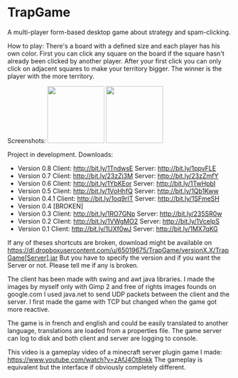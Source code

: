 # TrapGame
A multi-player form-based desktop game about strategy and spam-clicking.

How to play:
There's a board with a defined size and each player has his own color.
First you can click any square on the board if the square hasn't already
been clicked by another player. After your first click you can only click
on adjacent squares to make your territory bigger. The winner is the player
with the more territory.

Screenshots:
<img src="https://raw.githubusercontent.com/WinterGuardian/TrapGame/master/dev/screenshot1.png" width="128px" /> 
<img src="https://raw.githubusercontent.com/WinterGuardian/TrapGame/master/dev/screenshot2.png" width="128px" /> 

Project in development. Downloads:

  - Version 0.8 Client: http://bit.ly/1TndwsE Server: http://bit.ly/1ppvFLE
  - Version 0.7 Client: http://bit.ly/23zZj3M Server: http://bit.ly/23zZmfY
  - Version 0.6 Client: http://bit.ly/1YbKEor Server: http://bit.ly/1TwHpbI
  - Version 0.5 Client: http://bit.ly/1VoHhfQ Server: http://bit.ly/1Qb1Kww
  - Version 0.4.1 Client: http://bit.ly/1oq9rIT Server: http://bit.ly/1SFmeSH
  - Version 0.4 [BROKEN]
  - Version 0.3 Client: http://bit.ly/1RO7GNp Server: http://bit.ly/235SR0w
  - Version 0.2 Client: http://bit.ly/1VWgMO2 Server: http://bit.ly/1VcelpS
  - Version 0.1 Client: http://bit.ly/1UXf0wJ Server: http://bit.ly/1MX7qKG

If any of theses shortcuts are broken, download might be available on
https://dl.dropboxusercontent.com/u/65019675/TrapGame/versionX.X/TrapGame[Server].jar
But you have to specify the version and if you want the Server or not. Please tell 
me if any is broken.

The client has been made with swing and awt java libraries. I made the images by myself
only with Gimp 2 and free of rights images founds on google.com I used java.net to
send UDP packets between the client and the server. I first made the game with TCP but
changed when the game got more reactive.

The game is in french and english and could be easily translated to another
language, translations are loaded from a properties file. The game server can log
to disk and both client and server are logging to console.

This video is a gameplay video of a minecraft server plugin game I made:
https://www.youtube.com/watch?v=zAfJ4Ot8nkk The gameplay is equivalent but the
interface if obviously completely different.



